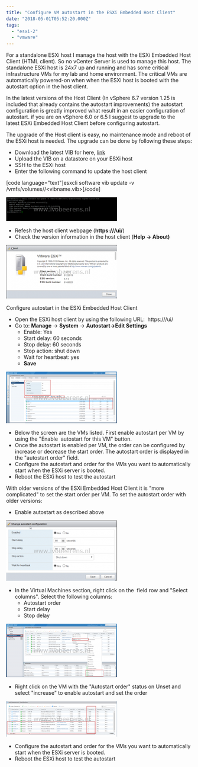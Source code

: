 ```yaml
---
title: "Configure VM autostart in the ESXi Embedded Host Client"
date: "2018-05-01T05:52:20.000Z"
tags: 
  - "esxi-2"
  - "vmware"
---
```


For a standalone ESXi host I manage the host with the ESXi Embedded Host Client (HTML client). So no vCenter Server is used to manage this host. The standalone ESXi host is 24x7 up and running and has some critical infrastructure VMs for my lab and home environment. The critical VMs are automatically powered-on when when the ESXi host is booted with the autostart option in the host client.

In the latest versions of the Host Client (In vSphere 6.7 version 1.25 is included that already contains the autostart improvements) the autostart configuration is greatly improved what result in an easier configuration of autostart. if you are on vSphere 6.0 or 6.5 I suggest to upgrade to the latest ESXi Embedded Host Client before configuring autostart.

The upgrade of the Host client is easy, no maintenance mode and reboot of the ESXi host is needed. The upgrade can be done by following these steps:

- Download the latest VIB for here, [link](https://labs.vmware.com/flings/esxi-embedded-host-client)
- Upload the VIB on a datastore on your ESXi host
- SSH to the ESXi host
- Enter the following command to update the host client

\[code language="text"\]esxcli software vib update -v /vmfs/volumes/<datastore>/<vibname.vib>\[/code\]

[![](images/update-host-client-300x64.png)](https://www.ivobeerens.nl/wp-content/uploads/2018/04/update-host-client.png)

- Refesh the host client webpage (**https://<esxihostname>/ui/**)
- Check the version information in the host client (**Help -> About)**

[![](images/versionnew-300x144.png)](https://www.ivobeerens.nl/wp-content/uploads/2018/04/versionnew.png)

Configure autostart in the ESXi Embedded Host Client

- Open the ESXi host client by using the following URL:  https://<esxihostname>/ui/
- Go to: **Manage** \-> **System** \-> **Autostart->Edit Settings**
    - Enable: Yes
    - Start delay: 60 seconds
    - Stop delay: 60 seconds
    - Stop action: shut down
    - Wait for heartbeat: yes
    - **Save**

[![](images/enable-300x139.png)](https://www.ivobeerens.nl/wp-content/uploads/2018/04/enable.png)

- Below the screen are the VMs listed. First enable autostart per VM by using the "Enable  autostart for this VM" button.
- Once the autostart is enabled per VM, the order can be configured by increase or decrease the start order. The autostart order is displayed in the "autostart order" field.
- Configure the autostart and order for the VMs you want to automatically start when the ESXi server is booted.
- Reboot the ESXi host to test the autostart

With older versions of the ESXi Embedded Host Client it is "more complicated" to set the start order per VM. To set the autostart order with older versions:

- Enable autostart as described above

[![](images/1-300x163.png)](https://www.ivobeerens.nl/wp-content/uploads/2018/04/1.png)

- In the Virtual Machines section, right click on the  field row and "Select columns". Select the following columns:
    - Autostart order
    - Start delay
    - Stop delay

[![](images/2-300x144.png)](https://www.ivobeerens.nl/wp-content/uploads/2018/04/2.png)

- Right click on the VM with the "Autostart order" status on Unset and select "increase" to enable autostart and set the order

[![](images/3-300x96.png)](https://www.ivobeerens.nl/wp-content/uploads/2018/04/3.png)

- Configure the autostart and order for the VMs you want to automatically start when the ESXi server is booted.
- Reboot the ESXi host to test the autostart

